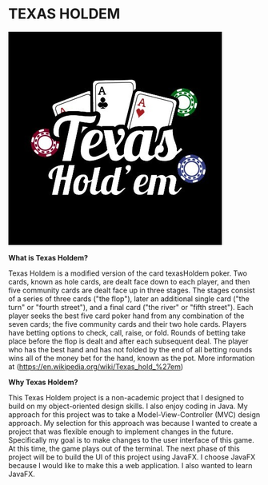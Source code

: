# TEXAS HOLDEM


![Texas Holdem, card texasHoldem](TexasHoldem.jpg)



**What is Texas Holdem?**

Texas Holdem is a modified version of the card texasHoldem poker. Two cards, known as hole cards, are dealt face down to each player, and then five community cards are dealt face up in three stages. The stages consist of a series of three cards ("the flop"), later an additional single card ("the turn" or "fourth street"), and a final card ("the river" or "fifth street"). Each player seeks the best five card poker hand from any combination of the seven cards; the five community cards and their two hole cards. Players have betting options to check, call, raise, or fold. Rounds of betting take place before the flop is dealt and after each subsequent deal. The player who has the best hand and has not folded by the end of all betting rounds wins all of the money bet for the hand, known as the pot. More information at (https://en.wikipedia.org/wiki/Texas_hold_%27em)

**Why Texas Holdem?**

This Texas Holdem project is a non-academic project that I designed to build on my object-oriented design skills. I also enjoy coding in Java. My approach for this project was to take a Model-View-Controller (MVC) design approach. My selection for this approach was because I wanted to create a project that was flexible enough to implement changes in the future. Specifically my goal is to make changes to the user interface of this game. At this time, the game plays out of the terminal. The next phase of this project will be to build the UI of this project using JavaFX. I choose JavaFX because I would like to make this a web application. I also wanted to learn JavaFX. 